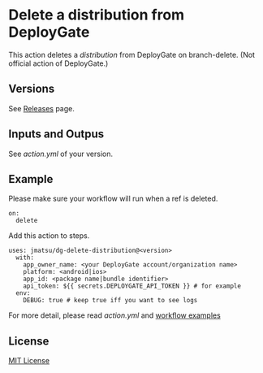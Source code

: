 # Delete a distribution from DeployGate

This action deletes a *distribution* from DeployGate on branch-delete. (Not official action of DeployGate.)

## Versions

See [Releases](https://github.com/jmatsu/dg-delete-distribution/releases) page.

## Inputs and Outpus

See *action.yml* of your version.

## Example

Please make sure your workflow will run when a ref is deleted.

```
on:
  delete
```

Add this action to steps.

```
uses: jmatsu/dg-delete-distribution@<version>
  with:
    app_owner_name: <your DeployGate account/organization name>
    platform: <android|ios>
    app_id: <package name|bundle identifier>
    api_token: ${{ secrets.DEPLOYGATE_API_TOKEN }} # for example
  env:
    DEBUG: true # keep true iff you want to see logs
```

For more detail, please read *action.yml* and [workflow examples](.github/workflows)

## License

[MIT License](LICENSE)